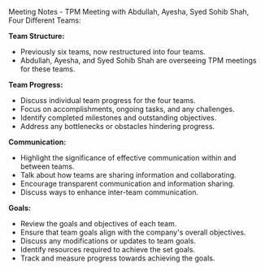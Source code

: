 Meeting Notes - TPM Meeting with Abdullah, Ayesha, Syed Sohib Shah,
Four Different Teams:

**Team Structure:**
- Previously six teams, now restructured into four teams.
- Abdullah, Ayesha, and Syed Sohib Shah are overseeing TPM meetings for these teams.

**Team Progress:**
- Discuss individual team progress for the four teams.
- Focus on accomplishments, ongoing tasks, and any challenges.
- Identify completed milestones and outstanding objectives.
- Address any bottlenecks or obstacles hindering progress.

**Communication:**
- Highlight the significance of effective communication within and between teams.
- Talk about how teams are sharing information and collaborating.
- Encourage transparent communication and information sharing.
- Discuss ways to enhance inter-team communication.

**Goals:**
- Review the goals and objectives of each team.
- Ensure that team goals align with the company's overall objectives.
- Discuss any modifications or updates to team goals.
- Identify resources required to achieve the set goals.
- Track and measure progress towards achieving the goals.

 
